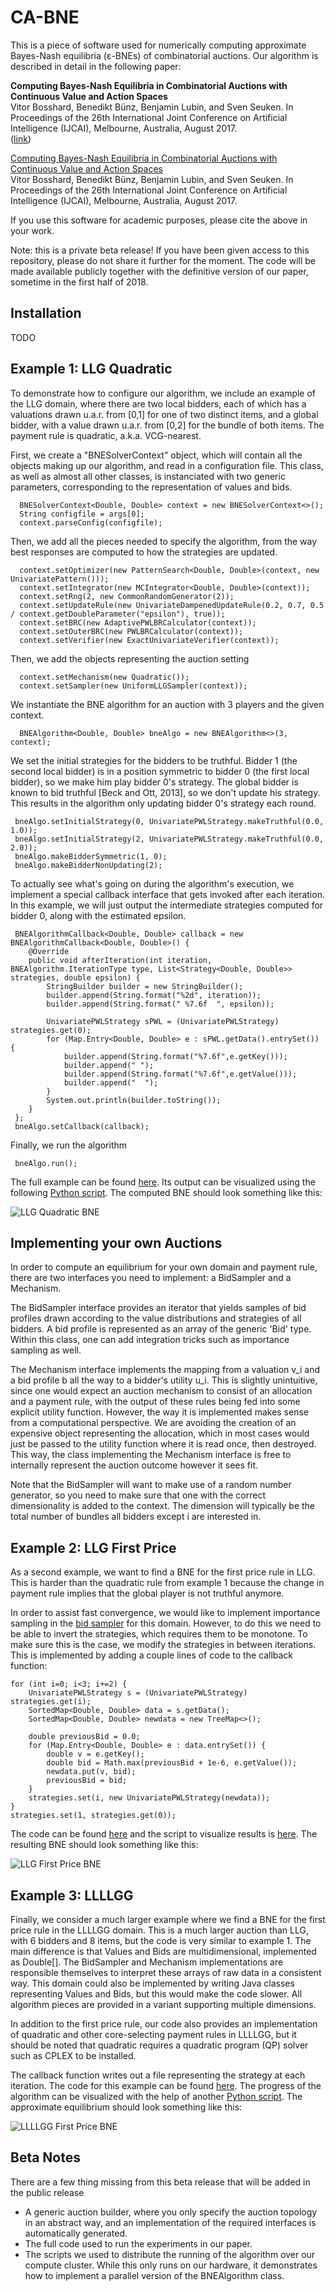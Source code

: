 # CA-BNE


This is a piece of software used for numerically computing approximate Bayes-Nash equilibria (ε-BNEs) of combinatorial auctions. Our algorithm is described in detail in the following paper:

**Computing Bayes-Nash Equilibria in Combinatorial Auctions with Continuous Value and Action Spaces**  
Vitor Bosshard, Benedikt Bünz, Benjamin Lubin, and Sven Seuken. In Proceedings of the 26th International Joint Conference on Artificial Intelligence (IJCAI), Melbourne, Australia, August 2017.  
([link](http://www.ifi.uzh.ch/ce/publications/BNE_Bosshard_et_al_IJCAI_2017-long.pdf))

[Computing Bayes-Nash Equilibria in Combinatorial Auctions with Continuous Value and Action Spaces](http://www.ifi.uzh.ch/ce/publications/BNE_Bosshard_et_al_IJCAI_2017-long.pdf)  
Vitor Bosshard, Benedikt Bünz, Benjamin Lubin, and Sven Seuken. In Proceedings of the 26th International Joint Conference on Artificial Intelligence (IJCAI), Melbourne, Australia, August 2017.  


If you use this software for academic purposes, please cite the above in your work.

Note: this is a private beta release! If you have been given access to this repository, please do not share it further for the moment. The code will be made available publicly together with the definitive version of our paper, sometime in the first half of 2018.


## Installation

TODO


## Example 1: LLG Quadratic

To demonstrate how to configure our algorithm, we include an example of the LLG domain, where there are two local bidders, each of which has a valuations drawn u.a.r. from [0,1] for one of two distinct items, and a global bidder, with a value drawn u.a.r. from [0,2] for the bundle of both items. The payment rule is quadratic, a.k.a. VCG-nearest.

First, we create a "BNESolverContext" object, which will contain all the objects making up our algorithm, and read in a configuration file. This class, as well as almost all other classes, is instanciated with two generic parameters, corresponding to the representation of values and bids.

	  BNESolverContext<Double, Double> context = new BNESolverContext<>();
	  String configfile = args[0];
	  context.parseConfig(configfile);

Then, we add all the pieces needed to specify the algorithm, from the way best responses are computed to how the strategies are updated.

	  context.setOptimizer(new PatternSearch<Double, Double>(context, new UnivariatePattern()));
	  context.setIntegrator(new MCIntegrator<Double, Double>(context));
	  context.setRng(2, new CommonRandomGenerator(2));
	  context.setUpdateRule(new UnivariateDampenedUpdateRule(0.2, 0.7, 0.5 / context.getDoubleParameter("epsilon"), true));
	  context.setBRC(new AdaptivePWLBRCalculator(context));
	  context.setOuterBRC(new PWLBRCalculator(context));
	  context.setVerifier(new ExactUnivariateVerifier(context));

Then, we add the objects representing the auction setting

	  context.setMechanism(new Quadratic());
	  context.setSampler(new UniformLLGSampler(context));

We instantiate the BNE algorithm for an auction with 3 players and the given context.

	  BNEAlgorithm<Double, Double> bneAlgo = new BNEAlgorithm<>(3, context);

We set the initial strategies for the bidders to be truthful. Bidder 1 (the second local bidder) is in a position symmetric to bidder 0 (the first local bidder), so we make him play bidder 0's strategy. The global bidder is known to bid truthful [Beck and Ott, 2013], so we don't update his strategy. This results in the algorithm only updating bidder 0's strategy each round.

	 bneAlgo.setInitialStrategy(0, UnivariatePWLStrategy.makeTruthful(0.0, 1.0));
	 bneAlgo.setInitialStrategy(2, UnivariatePWLStrategy.makeTruthful(0.0, 2.0));
	 bneAlgo.makeBidderSymmetric(1, 0);
	 bneAlgo.makeBidderNonUpdating(2);

To actually see what's going on during the algorithm's execution, we implement a special callback interface that gets invoked after each iteration. In this example, we will just output the intermediate strategies computed for bidder 0, along with the estimated epsilon.

	 BNEAlgorithmCallback<Double, Double> callback = new BNEAlgorithmCallback<Double, Double>() {
		@Override
		public void afterIteration(int iteration, BNEAlgorithm.IterationType type, List<Strategy<Double, Double>> strategies, double epsilon) {
			StringBuilder builder = new StringBuilder();
			builder.append(String.format("%2d", iteration));
			builder.append(String.format(" %7.6f  ", epsilon));
	
			UnivariatePWLStrategy sPWL = (UnivariatePWLStrategy) strategies.get(0);
			for (Map.Entry<Double, Double> e : sPWL.getData().entrySet()) {
				builder.append(String.format("%7.6f",e.getKey()));
				builder.append(" ");
				builder.append(String.format("%7.6f",e.getValue()));
				builder.append("  ");
			}
			System.out.println(builder.toString());
	 	}
	 };
	 bneAlgo.setCallback(callback);

Finally, we run the algorithm

	 bneAlgo.run();

The full example can be found [here](src/ch/uzh/ifi/ce/cabne/examples/LLGQuadratic.java). Its output can be visualized using the following [Python script](scripts/llg_anim_BNE.py). The computed BNE should look something like this:


![LLG Quadratic BNE](misc/plots/LLGQuadratic.png)

## Implementing your own Auctions

In order to compute an equilibrium for your own domain and payment rule, there are two interfaces you need to implement: a BidSampler and a Mechanism.

The BidSampler interface provides an iterator that yields samples of bid profiles drawn according to the value distributions and strategies of all bidders. A bid profile is represented as an array of the generic 'Bid' type. Within this class, one can add integration tricks such as importance sampling as well.

The Mechanism interface implements the mapping from a valuation v_i and a bid profile b all the way to a bidder's utility u_i.
This is slightly unintuitive, since one would expect an auction mechanism to consist of an allocation and a payment rule, with the output of these rules being fed into some explicit utility function. However, the way it is implemented makes sense from a computational perspective. We are avoiding the creation of an expensive object representing the allocation, which in most cases would just be passed to the utility function where it is read once, then destroyed. This way, the class implementing the Mechanism interface is free to internally represent the auction outcome however it sees fit.

Note that the BidSampler will want to make use of a random number generator, so you need to make sure that one with the correct dimensionality is added to the context. The dimension will typically be the total number of bundles all bidders except i are interested in.

## Example 2: LLG First Price

As a second example, we want to find a BNE for the first price rule in LLG. This is harder than the quadratic rule from example 1 because the change in payment rule implies that the global player is not truthful anymore.

In order to assist fast convergence, we would like to implement importance sampling in the [bid sampler](src/ch/uzh/ifi/ce/cabne/domains/FirstPriceLLG/FirstPriceLLGSampler.java) for this domain.
However, to do this we need to be able to invert the strategies, which requires them to be monotone.
To make sure this is the case, we modify the strategies in between iterations. This is implemented by adding a couple lines of code to the callback function:

	for (int i=0; i<3; i+=2) {
		UnivariatePWLStrategy s = (UnivariatePWLStrategy) strategies.get(i);
		SortedMap<Double, Double> data = s.getData();
		SortedMap<Double, Double> newdata = new TreeMap<>();
		
		double previousBid = 0.0;
		for (Map.Entry<Double, Double> e : data.entrySet()) {
			double v = e.getKey();
			double bid = Math.max(previousBid + 1e-6, e.getValue());
			newdata.put(v, bid);
			previousBid = bid;
		}
		strategies.set(i, new UnivariatePWLStrategy(newdata));
	}
	strategies.set(1, strategies.get(0));

The code can be found [here](src/ch/uzh/ifi/ce/cabne/examples/LLGFirstPrice.java) and the script to visualize results is [here](scripts/llg_fp_anim_BNE.py). The resulting BNE should look something like this:

![LLG First Price BNE](misc/plots/LLGFirstPrice.png)

## Example 3: LLLLGG

Finally, we consider a much larger example where we find a BNE for the first price rule in the LLLLGG domain. This is a much larger auction than LLG, with 6 bidders and 8 items, but the code is very similar to example 1. The main difference is that Values and Bids are multidimensional, implemented as Double[]. The BidSampler and Mechanism implementations are responsible themselves to interpret these arrays of raw data in a consistent way. This domain could also be implemented by writing Java classes representing Values and Bids, but this would make the code slower. All algorithm pieces are provided in a variant supporting multiple dimensions.

In addition to the first price rule, our code also provides an implementation of quadratic and other core-selecting payment rules in LLLLGG, but it should be noted that quadratic requires a quadratic program (QP) solver such as CPLEX to be installed.

The callback function writes out a file representing the strategy at each iteration. The code for this example can be found  [here](src/ch/uzh/ifi/ce/cabne/examples/LLLLGGFirstPrice.java). The progress of the algorithm can be visualized with the help of another [Python script](scripts/llllgg_anim_BNE.py). The approximate equilibrium should look something like this:

![LLLLGG First Price BNE](misc/plots/LLLLGGFirstPrice.png)



## Beta Notes

There are a few thing missing from this beta release that will be added in the public release
* A generic auction builder, where you only specify the auction topology in an abstract way, and an implementation of the required interfaces is automatically generated.
* The full code used to run the experiments in our paper.
* The scripts we used to distribute the running of the algorithm over our compute cluster. While this only runs on our hardware, it demonstrates how to implement a parallel version of the BNEAlgorithm class.


 









